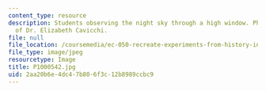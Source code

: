 ```yaml
---
content_type: resource
description: Students observing the night sky through a high window. Photo courtesy
  of Dr. Elizabeth Cavicchi.
file: null
file_location: /coursemedia/ec-050-recreate-experiments-from-history-inform-the-future-from-the-past-galileo-january-iap-2010/2aa20b6e4dc47b806f3c12b8989ccbc9_P1000542.jpg
file_type: image/jpeg
resourcetype: Image
title: P1000542.jpg
uid: 2aa20b6e-4dc4-7b80-6f3c-12b8989ccbc9
---
```

